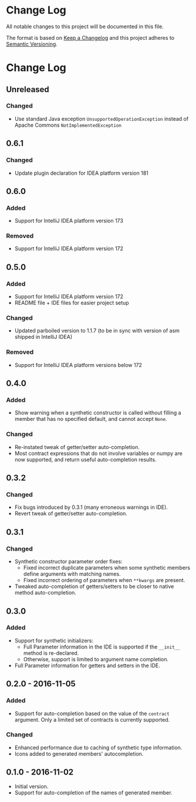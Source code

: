 # Change Log
All notable changes to this project will be documented in this file.

The format is based on [Keep a Changelog](http://keepachangelog.com/)
and this project adheres to [Semantic Versioning](http://semver.org/).

# Change Log

## Unreleased

### Changed

 * Use standard Java exception `UnsupportedOperationException` instead of Apache Commons `NotImplementedException`

## 0.6.1

### Changed

 * Update plugin declaration for IDEA platform version 181

## 0.6.0

### Added

 * Support for IntelliJ IDEA platform version 173

### Removed

 * Support for IntelliJ IDEA platform version 172

## 0.5.0

### Added

 * Support for IntelliJ IDEA platform version 172
 * README file + IDE files for easier project setup

### Changed

 * Updated parboiled version to 1.1.7 (to be in sync with version of asm shipped in IntelliJ IDEA)

### Removed

 * Support for IntelliJ IDEA platform versions below 172

## 0.4.0

### Added

 * Show warning when a synthetic constructor is called without filling a member
   that has no specified default, and cannot accept `None`.

### Changed

 * Re-instated tweak of getter/setter auto-completion.
 * Most contract expressions that do not involve variables or numpy
   are now supported, and return useful auto-completion results.

## 0.3.2

### Changed

 * Fix bugs introduced by 0.3.1 (many erroneous warnings in IDE).
 * Revert tweak of getter/setter auto-completion.

## 0.3.1

### Changed

 * Synthetic constructor parameter order fixes:
   * Fixed incorrect duplicate parameters when some synthetic members define arguments with matching names.
   * Fixed incorrect ordering of parameters when `**kwargs` are present.
 * Tweaked auto-completion of getters/setters to be closer to native method auto-completion.

## 0.3.0

### Added

 * Support for synthetic initializers:
   * Full Parameter information in the IDE is supported if the `__init__` method is re-declared.
   * Otherwise, support is limited to argument name completion.
 * Full Parameter information for getters and setters in the IDE.

## 0.2.0 - 2016-11-05

### Added

 * Support for auto-completion based on the value of the `contract` argument.
 Only a limited set of contracts is currently supported.

### Changed

 * Enhanced performance due to caching of synthetic type information.
 * Icons added to generated members' autocompletion.

## 0.1.0 - 2016-11-02

 * Initial version.
 * Support for auto-completion of the names of generated member.

